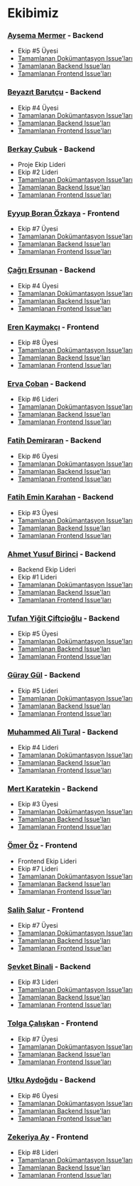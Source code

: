 # Ekibimiz

### [Aysema Mermer](https://github.com/aysemamermer) - Backend
- Ekip #5 Üyesi
- [Tamamlanan Dokümantasyon Issue'ları](https://github.com/ProjectSOTAS/documents/issues?q=is%3Aissue+is%3Aclosed+assignee%3Aaysemamermer)
- [Tamamlanan Backend Issue'ları](https://github.com/ProjectSOTAS/backend/issues?q=is%3Aissue+is%3Aclosed+assignee%3Aaysemamermer)
- [Tamamlanan Frontend Issue'ları](https://github.com/ProjectSOTAS/frontend/issues?q=is%3Aissue+is%3Aclosed+assignee%3Aaysemamermer)

### [Beyazıt Barutçu](https://github.com/Beybarutcu) - Backend
- Ekip #4 Üyesi
- [Tamamlanan Dokümantasyon Issue'ları](https://github.com/ProjectSOTAS/documents/issues?q=is%3Aissue+is%3Aclosed+assignee%3ABeybarutcu)
- [Tamamlanan Backend Issue'ları](https://github.com/ProjectSOTAS/backend/issues?q=is%3Aissue+is%3Aclosed+assignee%3ABeybarutcu)
- [Tamamlanan Frontend Issue'ları](https://github.com/ProjectSOTAS/frontend/issues?q=is%3Aissue+is%3Aclosed+assignee%3ABeybarutcu)

### [Berkay Çubuk](https://github.com/berkaycubuk) - Backend
- Proje Ekip Lideri
- Ekip #2 Lideri
- [Tamamlanan Dokümantasyon Issue'ları](https://github.com/ProjectSOTAS/documents/issues?q=is%3Aissue+is%3Aclosed+assignee%3Aberkaycubuk)
- [Tamamlanan Backend Issue'ları](https://github.com/ProjectSOTAS/backend/issues?q=is%3Aissue+is%3Aclosed+assignee%3Aberkaycubuk)
- [Tamamlanan Frontend Issue'ları](https://github.com/ProjectSOTAS/frontend/issues?q=is%3Aissue+is%3Aclosed+assignee%3Aberkaycubuk)

### [Eyyup Boran Özkaya](https://github.com/BorannOzkaya) - Frontend
- Ekip #7 Üyesi
- [Tamamlanan Dokümantasyon Issue'ları](https://github.com/ProjectSOTAS/documents/issues?q=is%3Aissue+is%3Aclosed+assignee%3ABorannOzkaya)
- [Tamamlanan Backend Issue'ları](https://github.com/ProjectSOTAS/backend/issues?q=is%3Aissue+is%3Aclosed+assignee%3ABorannOzkaya)
- [Tamamlanan Frontend Issue'ları](https://github.com/ProjectSOTAS/frontend/issues?q=is%3Aissue+is%3Aclosed+assignee%3ABorannOzkaya)

### [Çağrı Ersunan](https://github.com/CagriErsunan) - Backend
- Ekip #4 Üyesi
- [Tamamlanan Dokümantasyon Issue'ları](https://github.com/ProjectSOTAS/documents/issues?q=is%3Aissue+is%3Aclosed+assignee%3ACagriErsunan)
- [Tamamlanan Backend Issue'ları](https://github.com/ProjectSOTAS/backend/issues?q=is%3Aissue+is%3Aclosed+assignee%3ACagriErsunan)
- [Tamamlanan Frontend Issue'ları](https://github.com/ProjectSOTAS/frontend/issues?q=is%3Aissue+is%3Aclosed+assignee%3ACagriErsunan)

### [Eren Kaymakçı](https://github.com/ErenKaymakci) - Frontend
- Ekip #8 Üyesi
- [Tamamlanan Dokümantasyon Issue'ları](https://github.com/ProjectSOTAS/documents/issues?q=is%3Aissue+is%3Aclosed+assignee%3AErenKaymakci)
- [Tamamlanan Backend Issue'ları](https://github.com/ProjectSOTAS/backend/issues?q=is%3Aissue+is%3Aclosed+assignee%3AErenKaymakci)
- [Tamamlanan Frontend Issue'ları](https://github.com/ProjectSOTAS/frontend/issues?q=is%3Aissue+is%3Aclosed+assignee%3AErenKaymakci)

### [Erva Çoban](https://github.com/ervacoban) - Backend
- Ekip #6 Lideri
- [Tamamlanan Dokümantasyon Issue'ları](https://github.com/ProjectSOTAS/documents/issues?q=is%3Aissue+is%3Aclosed+assignee%3Aervacoban)
- [Tamamlanan Backend Issue'ları](https://github.com/ProjectSOTAS/backend/issues?q=is%3Aissue+is%3Aclosed+assignee%3Aervacoban)
- [Tamamlanan Frontend Issue'ları](https://github.com/ProjectSOTAS/frontend/issues?q=is%3Aissue+is%3Aclosed+assignee%3Aervacoban)

### [Fatih Demiraran](https://github.com/FatihDemiraran) - Backend
- Ekip #6 Üyesi
- [Tamamlanan Dokümantasyon Issue'ları](https://github.com/ProjectSOTAS/documents/issues?q=is%3Aissue+is%3Aclosed+assignee%3AFatihDemiraran)
- [Tamamlanan Backend Issue'ları](https://github.com/ProjectSOTAS/backend/issues?q=is%3Aissue+is%3Aclosed+assignee%3AFatihDemiraran)
- [Tamamlanan Frontend Issue'ları](https://github.com/ProjectSOTAS/frontend/issues?q=is%3Aissue+is%3Aclosed+assignee%3AFatihDemiraran)

### [Fatih Emin Karahan](https://github.com/FatihEmin48) - Backend
- Ekip #3 Üyesi
- [Tamamlanan Dokümantasyon Issue'ları](https://github.com/ProjectSOTAS/documents/issues?q=is%3Aissue+is%3Aclosed+assignee%3AFatihEmin48)
- [Tamamlanan Backend Issue'ları](https://github.com/ProjectSOTAS/backend/issues?q=is%3Aissue+is%3Aclosed+assignee%3AFatihEmin48)
- [Tamamlanan Frontend Issue'ları](https://github.com/ProjectSOTAS/frontend/issues?q=is%3Aissue+is%3Aclosed+assignee%3AFatihEmin48)

### [Ahmet Yusuf Birinci](https://github.com/First008) - Backend
- Backend Ekip Lideri
- Ekip #1 Lideri
- [Tamamlanan Dokümantasyon Issue'ları](https://github.com/ProjectSOTAS/documents/issues?q=is%3Aissue+is%3Aclosed+assignee%3AFirst008)
- [Tamamlanan Backend Issue'ları](https://github.com/ProjectSOTAS/backend/issues?q=is%3Aissue+is%3Aclosed+assignee%3AFirst008)
- [Tamamlanan Frontend Issue'ları](https://github.com/ProjectSOTAS/frontend/issues?q=is%3Aissue+is%3Aclosed+assignee%3AFirst008)

### [Tufan Yiğit Çiftçioğlu](https://github.com/flechesnoires) - Backend
- Ekip #5 Üyesi
- [Tamamlanan Dokümantasyon Issue'ları](https://github.com/ProjectSOTAS/documents/issues?q=is%3Aissue+is%3Aclosed+assignee%3Aflechesnoires)
- [Tamamlanan Backend Issue'ları](https://github.com/ProjectSOTAS/backend/issues?q=is%3Aissue+is%3Aclosed+assignee%3Aflechesnoires)
- [Tamamlanan Frontend Issue'ları](https://github.com/ProjectSOTAS/frontend/issues?q=is%3Aissue+is%3Aclosed+assignee%3Aflechesnoires)

### [Güray Gül](https://github.com/guraygul) - Backend
- Ekip #5 Lideri
- [Tamamlanan Dokümantasyon Issue'ları](https://github.com/ProjectSOTAS/documents/issues?q=is%3Aissue+is%3Aclosed+assignee%3Aguraygul)
- [Tamamlanan Backend Issue'ları](https://github.com/ProjectSOTAS/backend/issues?q=is%3Aissue+is%3Aclosed+assignee%3Aguraygul)
- [Tamamlanan Frontend Issue'ları](https://github.com/ProjectSOTAS/frontend/issues?q=is%3Aissue+is%3Aclosed+assignee%3Aguraygul)

### [Muhammed Ali Tural](https://github.com/Malii61) - Backend
- Ekip #4 Lideri
- [Tamamlanan Dokümantasyon Issue'ları](https://github.com/ProjectSOTAS/documents/issues?q=is%3Aissue+is%3Aclosed+assignee%3AMalii61)
- [Tamamlanan Backend Issue'ları](https://github.com/ProjectSOTAS/backend/issues?q=is%3Aissue+is%3Aclosed+assignee%3AMalii61)
- [Tamamlanan Frontend Issue'ları](https://github.com/ProjectSOTAS/frontend/issues?q=is%3Aissue+is%3Aclosed+assignee%3AMalii61)

### [Mert Karatekin](https://github.com/mertkaratekin) - Backend
- Ekip #3 Üyesi
- [Tamamlanan Dokümantasyon Issue'ları](https://github.com/ProjectSOTAS/documents/issues?q=is%3Aissue+is%3Aclosed+assignee%3Amertkaratekin)
- [Tamamlanan Backend Issue'ları](https://github.com/ProjectSOTAS/backend/issues?q=is%3Aissue+is%3Aclosed+assignee%3Amertkaratekin)
- [Tamamlanan Frontend Issue'ları](https://github.com/ProjectSOTAS/frontend/issues?q=is%3Aissue+is%3Aclosed+assignee%3Amertkaratekin)

### [Ömer Öz](https://github.com/OzOmer16) - Frontend
- Frontend Ekip Lideri
- Ekip #7 Lideri
- [Tamamlanan Dokümantasyon Issue'ları](https://github.com/ProjectSOTAS/documents/issues?q=is%3Aissue+is%3Aclosed+assignee%3AOzOmer16)
- [Tamamlanan Backend Issue'ları](https://github.com/ProjectSOTAS/backend/issues?q=is%3Aissue+is%3Aclosed+assignee%3AOzOmer16)
- [Tamamlanan Frontend Issue'ları](https://github.com/ProjectSOTAS/frontend/issues?q=is%3Aissue+is%3Aclosed+assignee%3AOzOmer16)

### [Salih Salur](https://github.com/SalihSalurr) - Frontend
- Ekip #7 Üyesi
- [Tamamlanan Dokümantasyon Issue'ları](https://github.com/ProjectSOTAS/documents/issues?q=is%3Aissue+is%3Aclosed+assignee%3ASalihSalurr)
- [Tamamlanan Backend Issue'ları](https://github.com/ProjectSOTAS/backend/issues?q=is%3Aissue+is%3Aclosed+assignee%3ASalihSalurr)
- [Tamamlanan Frontend Issue'ları](https://github.com/ProjectSOTAS/frontend/issues?q=is%3Aissue+is%3Aclosed+assignee%3ASalihSalurr)

### [Şevket Binali](https://github.com/sevketbinali) - Backend
- Ekip #3 Lideri
- [Tamamlanan Dokümantasyon Issue'ları](https://github.com/ProjectSOTAS/documents/issues?q=is%3Aissue+is%3Aclosed+assignee%3Asevketbinali)
- [Tamamlanan Backend Issue'ları](https://github.com/ProjectSOTAS/backend/issues?q=is%3Aissue+is%3Aclosed+assignee%3Asevketbinali)
- [Tamamlanan Frontend Issue'ları](https://github.com/ProjectSOTAS/frontend/issues?q=is%3Aissue+is%3Aclosed+assignee%3Asevketbinali)

### [Tolga Çalışkan](https://github.com/tolgacliskan) - Frontend
- Ekip #7 Üyesi
- [Tamamlanan Dokümantasyon Issue'ları](https://github.com/ProjectSOTAS/documents/issues?q=is%3Aissue+is%3Aclosed+assignee%3Atolgacliskan)
- [Tamamlanan Backend Issue'ları](https://github.com/ProjectSOTAS/backend/issues?q=is%3Aissue+is%3Aclosed+assignee%3Atolgacliskan)
- [Tamamlanan Frontend Issue'ları](https://github.com/ProjectSOTAS/frontend/issues?q=is%3Aissue+is%3Aclosed+assignee%3Atolgacliskan)

### [Utku Aydoğdu](https://github.com/utku89) - Backend
- Ekip #6 Üyesi
- [Tamamlanan Dokümantasyon Issue'ları](https://github.com/ProjectSOTAS/documents/issues?q=is%3Aissue+is%3Aclosed+assignee%3Autku89)
- [Tamamlanan Backend Issue'ları](https://github.com/ProjectSOTAS/backend/issues?q=is%3Aissue+is%3Aclosed+assignee%3Autku89)
- [Tamamlanan Frontend Issue'ları](https://github.com/ProjectSOTAS/frontend/issues?q=is%3Aissue+is%3Aclosed+assignee%3Autku89)

### [Zekeriya Ay](https://github.com/ZekeriyaAY) - Frontend
- Ekip #8 Lideri
- [Tamamlanan Dokümantasyon Issue'ları](https://github.com/ProjectSOTAS/documents/issues?q=is%3Aissue+is%3Aclosed+assignee%3AZekeriyaAY)
- [Tamamlanan Backend Issue'ları](https://github.com/ProjectSOTAS/backend/issues?q=is%3Aissue+is%3Aclosed+assignee%3AZekeriyaAY)
- [Tamamlanan Frontend Issue'ları](https://github.com/ProjectSOTAS/frontend/issues?q=is%3Aissue+is%3Aclosed+assignee%3AZekeriyaAY)
